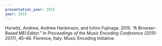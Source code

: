 ```yaml
---
presentation_year: 2015
year: 2015
---
```


Horwitz, Andrew, Andrew Hankinson, and Ichiro Fujinaga. 2015. “A Browser-Based MEI Editor.” In <i>Proceedings of the Music Encoding Conference (2015-2017)</i>, 45–46. Florence, Italy: Music Encoding Initiative.